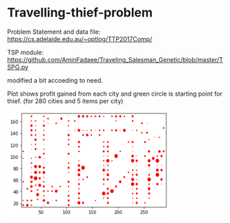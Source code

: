 # Travelling-thief-problem

Problem Statement and data file: 
https://cs.adelaide.edu.au/~optlog/TTP2017Comp/

TSP module:
https://github.com/AminFadaee/Traveling_Salesman_Genetic/blob/master/TSPG.py

modified a bit accoeding to need.

Plot shows profit gained from each city and green circle is starting point for thief. (for 280 cities and 5 items per city)

![alt text](https://github.com/1at7/Travelling-Thief-Problem/blob/main/plot.png)
